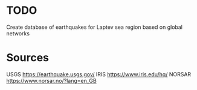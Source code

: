 # TODO

Create database of earthquakes for Laptev sea region based on global networks

# Sources

USGS    https://earthquake.usgs.gov/
IRIS    https://www.iris.edu/hq/
NORSAR  https://www.norsar.no/?lang=en_GB
